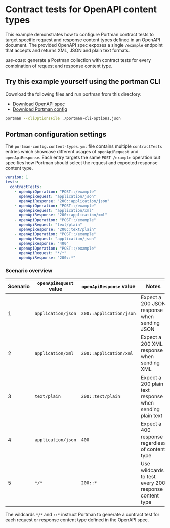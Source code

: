 # Contract tests for OpenAPI content types

This example demonstrates how to configure Portman contract tests to target specific
request and response content types defined in an OpenAPI document.
The provided OpenAPI spec exposes a single `/example` endpoint that accepts and
returns XML, JSON and plain text formats.

_use-case_: generate a Postman collection with contract tests for every
combination of request and response content type.

## Try this example yourself using the portman CLI

Download the following files and run portman from this directory:
- [Download OpenAPI spec](./content-types.openapi.yml)
- [Download Portman config](./portman-config.content-types.yml)

```bash
portman --cliOptionsFile ./portman-cli-options.json
```

## Portman configuration settings

The `portman-config.content-types.yml` file contains multiple `contractTests`
entries which showcase different usages of `openApiRequest` and `openApiResponse`.
Each entry targets the same `POST /example` operation but specifies how Portman
should select the request and expected response content type.

```yml
version: 1
tests:
  contractTests:
    - openApiOperation: "POST::/example"
      openApiRequest: "application/json"
      openApiResponse: "200::application/json"
    - openApiOperation: "POST::/example"
      openApiRequest: "application/xml"
      openApiResponse: "200::application/xml"
    - openApiOperation: "POST::/example"
      openApiRequest: "text/plain"
      openApiResponse: "200::text/plain"
    - openApiOperation: "POST::/example"
      openApiRequest: "application/json"
      openApiResponse: "400"
    - openApiOperation: "POST::/example"
      openApiRequest: "*/*"
      openApiResponse: "200::*"
```

### Scenario overview

| Scenario | `openApiRequest` value | `openApiResponse` value | Notes |
|----------|-----------------------|------------------------|------|
| 1 | `application/json` | `200::application/json` | Expect a 200 JSON response when sending JSON |
| 2 | `application/xml` | `200::application/xml` | Expect a 200 XML response when sending XML |
| 3 | `text/plain` | `200::text/plain` | Expect a 200 plain text response when sending plain text |
| 4 | `application/json` | `400` | Expect a 400 response regardless of content type |
| 5 | `*/*` | `200::*` | Use wildcards to test every 200 response content type |

The wildcards `*/*` and `::*` instruct Portman to generate a contract test for
each request or response content type defined in the OpenAPI spec.
